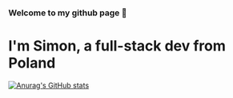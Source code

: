 ### Welcome to my github page 👋

# I'm Simon, a full-stack dev from Poland

[![Anurag's GitHub stats](https://github-readme-stats.vercel.app/api?username=szymczycha)](https://github.com/anuraghazra/github-readme-stats)
<!--
**szymczycha/szymczycha** is a ✨ _special_ ✨ repository because its `README.md` (this file) appears on your GitHub profile.

Here are some ideas to get you started:

- 🔭 I’m currently working on ...
- 🌱 I’m currently learning ...
- 👯 I’m looking to collaborate on ...
- 🤔 I’m looking for help with ...
- 💬 Ask me about ...
- 📫 How to reach me: ...
- 😄 Pronouns: ...
- ⚡ Fun fact: ...
-->
